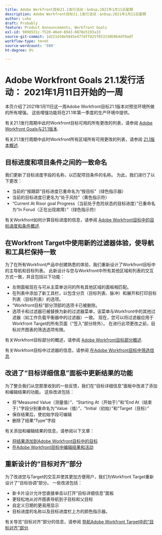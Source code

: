```yaml
---
title: Adobe Workfront目标21.1发行活动：&nbsp;2021年1月11日星期
description: Adobe Workfront目标21.1发行活动：&nbsp;2021年1月11日星期
author: Luke
draft: Probably
feature: Product Announcements, Workfront Goals
exl-id: 9898531c-f520-46ed-8943-0878e5193a33
source-git-commit: 1d221d10e5845e477dff825f853330b9b4df0adf
workflow-type: tm+mt
source-wordcount: '589'
ht-degree: 0%

---
```


# Adobe Workfront Goals 21.1发行活动： 2021年1月11日开始的一周

本页介绍了2021年1月11日这一周Adobe Workfront目标21.1版本对预览环境所做的所有增强。 这些增强功能将在21.1年第一季度的生产环境中提供。

有关21.1发行周期中此时Workfront目标可用的所有更改的列表，请参阅 [Adobe Workfront Goals与21.1版本](../../../../product-announcements/product-releases/goals-release-activity/goals-release-21-1.md).

有关21.1发行周期中此时Workfront所有区域所有可用更改的列表，请参阅 [21.1版本概述](../../../../product-announcements/product-releases/21.1-release-activity/21-1-release-overview.md).

## 目标进度和项目条件之间的一致命名

我们更新了目标进度字段的名称，以匹配项目条件的名称。 为此，我们进行了以下更改：

* 当前的“按跟踪”目标进度已重命名为“按目标”（绿色指示器）
* 当前的目标进度已更名为“处于风险”（黄色指示符）
* “Current At Risor goal Progress（当前处于危险状态的目标进度）”已重命名为“In Forud（正在出现故障）”（绿色指示符）

有关Workfront如何计算目标进度的信息，请参阅 [Adobe Workfront目标中的目标进度和条件概述](../../../../workfront-goals/goal-management/calculate-goal-progress.md).

## 在Workfront Target中使用新的过滤器体验，使导航和工具栏保持一致

为了在所有Workfront产品中创建熟悉的体验，我们重新设计了Workfront目标中的主导航和目标列表。 此新设计与您与Workfront中所有其他区域和列表的交互方式一致，并且包括以下功能：

* 左侧面板现在与可从主菜单访问的所有其他区域的面板相匹配。
* 在列表中添加了新工具栏，以包含分页（目标列表、脉冲）和展开和打印目标列表（目标列表）的选项。
* “Workfront目标”部分顶部的选项卡已被删除。
* 选项卡和过滤器已被替换为新的过滤器菜单，该菜单与Workfront中的其他过滤器（如工作负载平衡器中的过滤器）一致。 现在，您可以将过滤器应用于Workfront Target的所有页面（“签入”部分除外）。 在进行此项更改之前，目标对齐图表的筛选选项有限。

有关Workfront目标部分的概述，请参阅 [Adobe Workfront目标部分概述](../../../../workfront-goals/goal-review-and-workfront-goals-sections/overview-of-wf-goals-sections.md).

有关Workfront目标中过滤器的信息，请参阅 [在Adobe Workfront目标中筛选信息](../../../../workfront-goals/goal-management/filter-information-wf-goals.md).

## 改进了“目标详细信息”面板中更新结果的功能

为了整合我们从您那里收到的一些反馈，我们在“目标详细信息”面板中改进了添加和编辑结果的功能。 这些改进包括：

* 将“Measured Value（测量值）”、“Starting At（开始于）”和“End At（结束于）”字段分别重命名为“Value（值）”、“Initial（初始）”和“Target（目标）”
* 保存结果后，使初始字段可编辑
* 删除了结果“Type”字段

有关添加和编辑结果的信息，请参阅以下文章：

* [将结果添加到Adobe Workfront目标中的目标](../../../../workfront-goals/results-and-activities/add-results-to-goals.md)
* [在Adobe Workfront目标中编辑结果和活动](../../../../workfront-goals/results-and-activities/edit-results-and-activities.md)

## 重新设计的“目标对齐”部分

为了改进您与Target的交互并使其更加方便用户，我们为Workfront Target重新设计了“目标协调”部分。 一些改进包括：

* 新卡片设计允许您直接单击以打开“目标详细信息”面板
* 更轻松地从对齐图表导航到子目标和父目标
* 自定义日期的更易用显示
* 目标进度的名称以及目标进度栏上方的颜色指示器。

有关导览“目标对齐”部分的信息，请参阅 [导航Adobe Workfront Target中的“目标对齐”部分](../../../../workfront-goals/goal-alignment/navigate-goal-alignment-chart.md).

